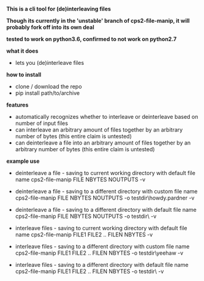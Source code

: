 **This is a cli tool for (de)interleaving files**

**Though its currently in the 'unstable' branch of cps2-file-manip, it will probably fork off into its own deal**

**tested to work on python3.6, confirmed to not work on python2.7**


**what it does**
* lets you (de)interleave files

**how to install**
* clone / download the repo
* pip install path/to/archive

**features**
* automatically recognizes whether to interleave or deinterleave based on number of input files
* can interleave an arbitrary amount of files together by an arbitrary number of bytes (this entire claim is untested)
* can deinterleave a file into an arbitrary amount of files together by an arbitrary number of bytes (this entire claim is untested)

**example use**
* deinterleave a file - saving to current working directory with default file name 
cps2-file-manip FILE NBYTES NOUTPUTS -v
* deinterleave a file - saving to a different directory with custom file name
cps2-file-manip FILE NBYTES NOUTPUTS -o testdir\howdy.pardner -v 
* deinterleave a file - saving to a different directory with default file name 
cps2-file-manip FILE NBYTES NOUTPUTS -o testdir\ -v

* interleave files - saving to current working directory with default file name
cps2-file-manip FILE1 FILE2 .. FILEN NBYTES -v
* interleave files - saving to a different directory with custom file name
cps2-file-manip FILE1 FILE2 .. FILEN NBYTES -o testdir\yeehaw -v
* interleave files - saving to a different directory with default file name 
cps2-file-manip FILE1 FILE2 .. FILEN NBYTES -o testdir\ -v
